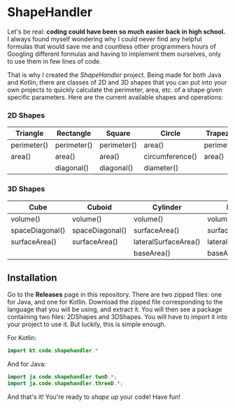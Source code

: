 # ShapeHandler

Let's be real: <b>coding could have been so much easier back in high school.</b> I always found myself wondering why I could never find any helpful formulas that would save me and countless other programmers hours of Googling different formulas and having to implement them ourselves, only to use them in few lines of code.

That is why I created the <i>ShapeHandler</i> project.  Being made for both Java and Kotlin, there are classes of 2D and 3D shapes that you can put into your own projects to quickly calculate the perimeter, area, etc. of a shape given specific parameters. Here are the current available shapes and operations:

### 2D Shapes
| Triangle    | Rectangle   | Square      | Circle          | Trapezoid   | Ellipse         | Parallelogram | Kite        | Polygon     |
|-------------|-------------|-------------|-----------------|-------------|-----------------|---------------|-------------|-------------|
| perimeter() | perimeter() | perimeter() | area()          | perimeter() | area()          | perimeter()   | perimeter() | perimeter() |
| area()      | area()      | area()      | circumference() | area()      | circumference() | area()        | area()      |             |
|             | diagonal()  | diagonal()  | diameter()      |             |                 |               |             |             |

### 3D Shapes
| Cube            | Cuboid          | Cylinder             | Pyramid              | Sphere        |
|-----------------|-----------------|----------------------|----------------------|---------------|
| volume()        | volume()        | volume()             | volume()             | volume()      |
| spaceDiagonal() | spaceDiagonal() | surfaceArea()        | surfaceArea()        | diameter()    |
| surfaceArea()   | surfaceArea()   | lateralSurfaceArea() | lateralSurfaceArea() | surfaceArea() |
|                 |                 | baseArea()           | baseArea()           |               |

## Installation
Go to the <b>Releases</b> page in this repository. There are two zipped files: one for Java, and one for Kotlin. Download the zipped file corresponding to the language that you will be using, and extract it. 
You will then see a package containing two files: 2DShapes and 3DShapes. You will have to import it into your project to use it. But luckily, this is simple enough.

For Kotlin:
``` kt
import kt.code.shapehandler.*
```


And for Java:
``` java
import ja.code.shapehandler.twoD.*;
import ja.code.shapehandler.threeD.*;
```

And that's it! You're ready to <i>shape up</i> your code!
 Have fun!
